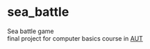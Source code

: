 
# sea_battle
Sea battle game <br />
final project for computer basics course in [AUT](http://aut.ac.com/)
